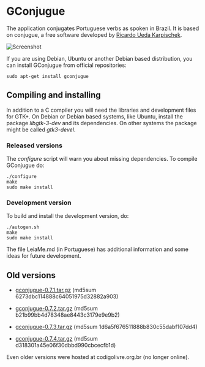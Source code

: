 # GConjugue

The application conjugates Portuguese verbs as spoken in Brazil. It is based
on conjugue, a free software developed by
[Ricardo Ueda Karpischek](http://www.ime.usp.br/~ueda/br.ispell/conjugue.html).

![Screenshot](http://www.lepem.ufc.br/jaa/gconjugue/gconjugue-en.png "Screenshot")

If you are using Debian, Ubuntu or another Debian based distribution, you can
install GConjugue from official repositories:

```
sudo apt-get install gconjugue
```

## Compiling and installing

In addition to a C compiler you will need the libraries and development files
for GTK+. On Debian or Debian based systems, like Ubuntu, install the package
*libgtk-3-dev* and its dependencies. On other systems the package might be
called *gtk3-devel*.
  
### Released versions


The *configure* script will warn you about missing dependencies. 
To compile GConjugue do:
  
```
./configure
make
sudo make install
```

### Development version

To build and install the development version, do:

```
./autogen.sh
make
sudo make install
```

The file LeiaMe.md (in Portuguese) has additional information and some ideas
for future development.

## Old versions

   - [gconjugue-0.7.1.tar.gz](https://drive.google.com/uc?export=download&id=0ByMBQcSs9G7KdloxWGRUbDgzXzA) (md5sum 6273dbc114888c64051975d32882a903)

   - [gconjugue-0.7.2.tar.gz](https://drive.google.com/uc?export=download&id=0ByMBQcSs9G7KeXRLbVptejQ2LW8) (md5sum b21b99bb4d78348ae8443c3179e9e9b2)

   - [gconjugue-0.7.3.tar.gz](https://drive.google.com/uc?export=download&id=0ByMBQcSs9G7KaDE1M2pxNHFiTTg) (md5sum 1d6a5f676511888b830c55dabf107dd4)

   - [gconjugue-0.7.4.tar.gz](https://drive.google.com/uc?export=download&id=0ByMBQcSs9G7KaTlZVmJoZXpVLTA) (md5sum d318301a45e06f30dbbd990cbcecfb1d)

Even older versions were hosted at codigolivre.org.br (no longer online).

